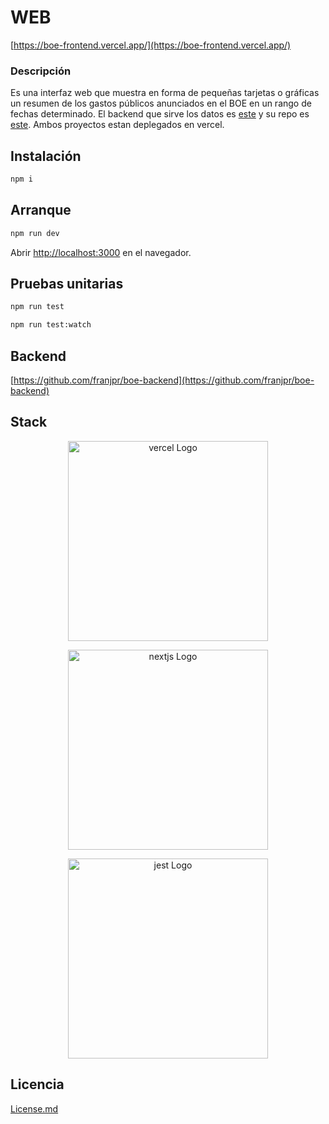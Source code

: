 # WEB
[https://boe-frontend.vercel.app/](https://boe-frontend.vercel.app/)

### Descripción

Es una interfaz web que muestra en forma de pequeñas tarjetas o gráficas un resumen de los gastos públicos anunciados en el BOE en un rango de fechas determinado.
El backend que sirve los datos es [este](https://boe-backend.vercel.app/) y su repo es [este](https://github.com/franjpr/boe-backend). Ambos proyectos estan deplegados en vercel.

## Instalación

```bash
npm i
```

## Arranque

```bash
npm run dev
```

Abrir [http://localhost:3000](http://localhost:3000) en el navegador.

## Pruebas unitarias

```bash
npm run test
```

```bash
npm run test:watch
```

## Backend
[https://github.com/franjpr/boe-backend](https://github.com/franjpr/boe-backend)

## Stack

<p align="center">
  <a href="http://vercel.com/" target="blank"><img src="https://logovtor.com/wp-content/uploads/2020/10/vercel-inc-logo-vector.png" width="320" alt="vercel Logo" /></a>
</p>
<p align="center">
  <a href="http://nextjs.org/" target="blank"><img src="https://upload.wikimedia.org/wikipedia/commons/thumb/8/8e/Nextjs-logo.svg/800px-Nextjs-logo.svg.png" width="320" alt="nextjs Logo" /></a>
</p>
<p align="center">
  <a href="https://jestjs.io/" target="blank"><img src="https://cdn-images-1.medium.com/max/1200/1*Q26gw-kNzOXUqZKRr04T-g.png" width="320" alt="jest Logo" /></a>
</p>

## Licencia

[License.md](https://github.com/franjpr/boe-frontend/blob/main/license.md)
